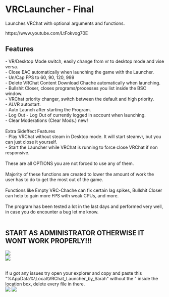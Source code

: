 <!DOCTYPE html>
<html>
   <head>
   </head>
   <body>
   <h1>VRCLauncher - Final</h1>
   <p>Launches VRChat with optional arguments and functions.</p>
   https://www.youtube.com/LtFokvog70E
   <h2>Features</h2>
   <p>
   - VR/Desktop Mode switch, easily change from vr to desktop mode and vise versa. <br />
   - Close EAC automatically when launching the game with the Launcher.<br />
   - Un/Cap FPS to 60, 90, 120, 999<br />
   - Delete VRChat Content Download Chache automatically when launching.<br />
   - Bullshit Closer, closes programs/processes you list inside the BSC window.<br />
   - VRChat priority changer, switch between the default and high priority.<br />
   - ALVR autostart.<br />
   - Auto Launch after starting the Program.<br />
   - Log Out - Log Out of currently logged in account when launching.<br />
   - Clear Moderations (Clear Mods.) new!<br /><br />
   Extra Sideffect Features<br />
   - Play VRChat without steam in Desktop mode. It will start steamvr, but you can just close it yourself.<br />
   - Start the Launcher while VRChat is running to force close VRChat if non responsive.<br />
   <br />
   These are all OPTIONS you are not forced to use any of them.
   <br />
   <br />
   Majority of these functions are created to lower the amount of work the user has to do to get the most out of the game.<br /><br />
   Functions like Empty VRC-Chache can fix certain lag spikes, Bullshit Closer can help to gain more FPS with weak CPUs, and more.<br /><br />
   The program has been tested a lot in the last days and performed very well, in case you do encounter a bug let me know.<br /><br />
   </p>
   
   <h2>START AS ADMINISTRATOR OTHERWISE IT WONT WORK PROPERLY!!!</h2>
   <img src="https://user-images.githubusercontent.com/105979511/198198758-cd98644c-31bb-46fc-afcf-f6968f867821.png"></img><br/>
   <img src="https://user-images.githubusercontent.com/105979511/198198697-cba05147-8082-4e9e-94c7-00edd659a600.png"></img><br/><br/>
   <p>
   If u got any issues try open your explorer and copy and paste this "%AppData%\Local\VRChat_Launcher_by_Sarah" without the " inside the location box,        delete every file in there.<br/>
   <img src="https://user-images.githubusercontent.com/105979511/200074433-1d710e63-ca17-426b-9b0d-29d499278366.png"> </img>
   <img src="https://user-images.githubusercontent.com/105979511/200074466-6b8b6433-35c5-48d7-b78e-ba0a29fd001a.png"> </img>
   </p>
   
   </body>
</html>
